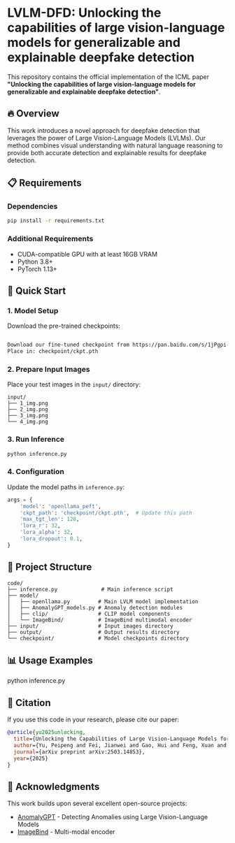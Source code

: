 # LVLM-DFD: Unlocking the capabilities of large vision-language models for generalizable and explainable deepfake detection

This repository contains the official implementation of the ICML paper **"Unlocking the capabilities of large vision-language models for generalizable and explainable deepfake detection"**.

## 🔥 Overview

This work introduces a novel approach for deepfake detection that leverages the power of Large Vision-Language Models (LVLMs). Our method combines visual understanding with natural language reasoning to provide both accurate detection and explainable results for deepfake detection.


## 📋 Requirements

### Dependencies

```bash
pip install -r requirements.txt
```

### Additional Requirements

- CUDA-compatible GPU with at least 16GB VRAM
- Python 3.8+
- PyTorch 1.13+

## 🚀 Quick Start

### 1. Model Setup

Download the pre-trained checkpoints:

```bash

Download our fine-tuned checkpoint from https://pan.baidu.com/s/1jPgpi-zluxeXGUAPrqJv0Q?pwd=iuy7 提取码: iuy7 
Place in: checkpoint/ckpt.pth
```

### 2. Prepare Input Images

Place your test images in the `input/` directory:

```
input/
├── 1_img.png
├── 2_img.png
├── 3_img.png
└── 4_img.png
```

### 3. Run Inference

```bash
python inference.py
```

### 4. Configuration

Update the model paths in `inference.py`:

```python
args = {
    'model': 'openllama_peft',
    'ckpt_path': 'checkpoint/ckpt.pth',  # Update this path
    'max_tgt_len': 128,
    'lora_r': 32,
    'lora_alpha': 32,
    'lora_dropout': 0.1,
}
```

## 📁 Project Structure

```
code/
├── inference.py              # Main inference script
├── model/
│   ├── openllama.py         # Main LVLM model implementation
│   ├── AnomalyGPT_models.py # Anomaly detection modules
│   ├── clip/                # CLIP model components
│   └── ImageBind/           # ImageBind multimodal encoder
├── input/                   # Input images directory
├── output/                  # Output results directory
└── checkpoint/              # Model checkpoints directory
```

## 📊 Usage Examples

python inference.py

## 📝 Citation

If you use this code in your research, please cite our paper:

```bibtex
@article{yu2025unlocking,
  title={Unlocking the Capabilities of Large Vision-Language Models for Generalizable and Explainable Deepfake Detection},
  author={Yu, Peipeng and Fei, Jianwei and Gao, Hui and Feng, Xuan and Xia, Zhihua and Chang, Chip Hong},
  journal={arXiv preprint arXiv:2503.14853},
  year={2025}
}
```

## 🙏 Acknowledgments

This work builds upon several excellent open-source projects:
- [AnomalyGPT](https://github.com/CASIA-IVA-Lab/AnomalyGPT) - Detecting Anomalies using Large Vision-Language Models
- [ImageBind](https://github.com/facebookresearch/ImageBind) - Multi-modal encoder


